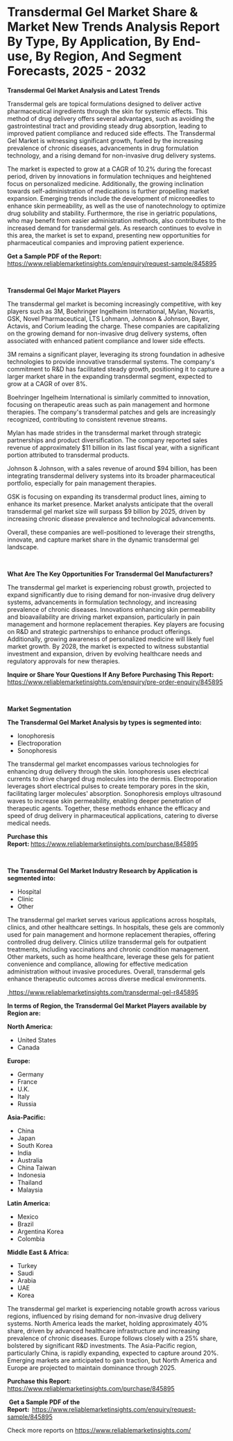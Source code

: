<p><h1>Transdermal Gel Market Share & Market New Trends Analysis Report By Type, By Application, By End-use, By Region, And Segment Forecasts, 2025 - 2032</h1></p><p><strong>Transdermal Gel Market Analysis and Latest Trends</strong></p>
<p><p>Transdermal gels are topical formulations designed to deliver active pharmaceutical ingredients through the skin for systemic effects. This method of drug delivery offers several advantages, such as avoiding the gastrointestinal tract and providing steady drug absorption, leading to improved patient compliance and reduced side effects. The Transdermal Gel Market is witnessing significant growth, fueled by the increasing prevalence of chronic diseases, advancements in drug formulation technology, and a rising demand for non-invasive drug delivery systems. </p><p>The market is expected to grow at a CAGR of 10.2% during the forecast period, driven by innovations in formulation techniques and heightened focus on personalized medicine. Additionally, the growing inclination towards self-administration of medications is further propelling market expansion. Emerging trends include the development of microneedles to enhance skin permeability, as well as the use of nanotechnology to optimize drug solubility and stability. Furthermore, the rise in geriatric populations, who may benefit from easier administration methods, also contributes to the increased demand for transdermal gels. As research continues to evolve in this area, the market is set to expand, presenting new opportunities for pharmaceutical companies and improving patient experience.</p></p>
<p><strong>Get a Sample PDF of the Report:&nbsp;</strong> <a href="https://www.reliablemarketinsights.com/enquiry/request-sample/845895?utm_campaign=2209&utm_medium=2&utm_source=Github&utm_content=ia&utm_term=04032025&utm_id=transdermal-gel">https://www.reliablemarketinsights.com/enquiry/request-sample/845895</a></p>
<p>&nbsp;</p>
<p><strong>Transdermal Gel Major Market Players</strong></p>
<p><p>The transdermal gel market is becoming increasingly competitive, with key players such as 3M, Boehringer Ingelheim International, Mylan, Novartis, GSK, Novel Pharmaceutical, LTS Lohmann, Johnson & Johnson, Bayer, Actavis, and Corium leading the charge. These companies are capitalizing on the growing demand for non-invasive drug delivery systems, often associated with enhanced patient compliance and lower side effects.</p><p>3M remains a significant player, leveraging its strong foundation in adhesive technologies to provide innovative transdermal systems. The company's commitment to R&D has facilitated steady growth, positioning it to capture a larger market share in the expanding transdermal segment, expected to grow at a CAGR of over 8%.</p><p>Boehringer Ingelheim International is similarly committed to innovation, focusing on therapeutic areas such as pain management and hormone therapies. The company's transdermal patches and gels are increasingly recognized, contributing to consistent revenue streams.</p><p>Mylan has made strides in the transdermal market through strategic partnerships and product diversification. The company reported sales revenue of approximately $11 billion in its last fiscal year, with a significant portion attributed to transdermal products.</p><p>Johnson & Johnson, with a sales revenue of around $94 billion, has been integrating transdermal delivery systems into its broader pharmaceutical portfolio, especially for pain management therapies.</p><p>GSK is focusing on expanding its transdermal product lines, aiming to enhance its market presence. Market analysts anticipate that the overall transdermal gel market size will surpass $9 billion by 2025, driven by increasing chronic disease prevalence and technological advancements.</p><p>Overall, these companies are well-positioned to leverage their strengths, innovate, and capture market share in the dynamic transdermal gel landscape.</p></p>
<p>&nbsp;</p>
<p><strong>What Are The Key Opportunities For Transdermal Gel Manufacturers?</strong></p>
<p><p>The transdermal gel market is experiencing robust growth, projected to expand significantly due to rising demand for non-invasive drug delivery systems, advancements in formulation technology, and increasing prevalence of chronic diseases. Innovations enhancing skin permeability and bioavailability are driving market expansion, particularly in pain management and hormone replacement therapies. Key players are focusing on R&D and strategic partnerships to enhance product offerings. Additionally, growing awareness of personalized medicine will likely fuel market growth. By 2028, the market is expected to witness substantial investment and expansion, driven by evolving healthcare needs and regulatory approvals for new therapies.</p></p>
<p><strong>Inquire or Share Your Questions If Any Before Purchasing This Report:</strong> <a href="https://www.reliablemarketinsights.com/enquiry/pre-order-enquiry/845895?utm_campaign=2209&utm_medium=2&utm_source=Github&utm_content=ia&utm_term=04032025&utm_id=transdermal-gel">https://www.reliablemarketinsights.com/enquiry/pre-order-enquiry/845895</a></p>
<p>&nbsp;</p>
<p><strong>Market Segmentation</strong></p>
<p><strong>The Transdermal Gel Market Analysis by types is segmented into:</strong></p>
<p><ul><li>Ionophoresis</li><li>Electroporation</li><li>Sonophoresis</li></ul></p>
<p><p>The transdermal gel market encompasses various technologies for enhancing drug delivery through the skin. Ionophoresis uses electrical currents to drive charged drug molecules into the dermis. Electroporation leverages short electrical pulses to create temporary pores in the skin, facilitating larger molecules' absorption. Sonophoresis employs ultrasound waves to increase skin permeability, enabling deeper penetration of therapeutic agents. Together, these methods enhance the efficacy and speed of drug delivery in pharmaceutical applications, catering to diverse medical needs.</p></p>
<p><strong>Purchase this Report:&nbsp;</strong><a href="https://www.reliablemarketinsights.com/purchase/845895?utm_campaign=2209&utm_medium=2&utm_source=Github&utm_content=ia&utm_term=04032025&utm_id=transdermal-gel">https://www.reliablemarketinsights.com/purchase/845895</a></p>
<p>&nbsp;</p>
<p><strong>The Transdermal Gel Market Industry Research by Application is segmented into:</strong></p>
<p><ul><li>Hospital</li><li>Clinic</li><li>Other</li></ul></p>
<p><p>The transdermal gel market serves various applications across hospitals, clinics, and other healthcare settings. In hospitals, these gels are commonly used for pain management and hormone replacement therapies, offering controlled drug delivery. Clinics utilize transdermal gels for outpatient treatments, including vaccinations and chronic condition management. Other markets, such as home healthcare, leverage these gels for patient convenience and compliance, allowing for effective medication administration without invasive procedures. Overall, transdermal gels enhance therapeutic outcomes across diverse medical environments.</p></p>
<p><a href="https://www.reliablemarketinsights.com/transdermal-gel-r845895?utm_campaign=2209&utm_medium=2&utm_source=Github&utm_content=ia&utm_term=04032025&utm_id=transdermal-gel">&nbsp;https://www.reliablemarketinsights.com/transdermal-gel-r845895</a></p>
<p><strong>In terms of Region, the Transdermal Gel Market Players available by Region are:</strong></p>
<p>
    <p> <strong> North America: </strong>
        <ul>
            <li>United States</li>
            <li>Canada</li>
        </ul>
        </p> 
    <p> <strong> Europe: </strong>
        <ul>
            <li>Germany</li>
            <li>France</li>
            <li>U.K.</li>
            <li>Italy</li>
            <li>Russia</li>
        </ul>
        </p> 
    <p> <strong> Asia-Pacific: </strong>
        <ul>
            <li>China</li>
            <li>Japan</li>
            <li>South Korea</li>
            <li>India</li>
            <li>Australia</li>
            <li>China Taiwan</li>
            <li>Indonesia</li>
            <li>Thailand</li>
            <li>Malaysia</li>
        </ul>
        </p> 
    <p> <strong> Latin America: </strong>
        <ul>
            <li>Mexico</li>
            <li>Brazil</li>
            <li>Argentina Korea</li>
            <li>Colombia</li>
        </ul>
        </p> 
    <p> <strong> Middle East & Africa: </strong>
        <ul>
            <li>Turkey</li>
            <li>Saudi</li>
            <li>Arabia</li>
            <li>UAE</li>
            <li>Korea</li>
        </ul>
    </p>
    </p>
<p><p>The transdermal gel market is experiencing notable growth across various regions, influenced by rising demand for non-invasive drug delivery systems. North America leads the market, holding approximately 40% share, driven by advanced healthcare infrastructure and increasing prevalence of chronic diseases. Europe follows closely with a 25% share, bolstered by significant R&D investments. The Asia-Pacific region, particularly China, is rapidly expanding, expected to capture around 20%. Emerging markets are anticipated to gain traction, but North America and Europe are projected to maintain dominance through 2025.</p></p>
<p><strong>Purchase this Report: </strong><a href="https://www.reliablemarketinsights.com/purchase/845895?utm_campaign=2209&utm_medium=2&utm_source=Github&utm_content=ia&utm_term=04032025&utm_id=transdermal-gel">https://www.reliablemarketinsights.com/purchase/845895</a></p>
<p>&nbsp;<strong>Get a Sample PDF of the Report:&nbsp;&nbsp;</strong><a href="https://www.reliablemarketinsights.com/enquiry/request-sample/845895?utm_campaign=2209&utm_medium=2&utm_source=Github&utm_content=ia&utm_term=04032025&utm_id=transdermal-gel">https://www.reliablemarketinsights.com/enquiry/request-sample/845895</a></p>
<p><strong></strong></p>
<p>Check more reports on <a href="https://www.reliablemarketinsights.com/?utm_campaign=2209&utm_medium=2&utm_source=Github&utm_content=ia&utm_term=04032025&utm_id=transdermal-gel">https://www.reliablemarketinsights.com/</a></p>